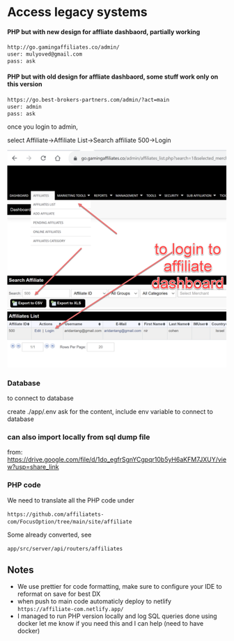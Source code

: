 # Access legacy systems

#### PHP but with new design for affliate dashbaord, partially working
```
http://go.gamingaffiliates.co/admin/
user: mulyoved@gmail.com
pass: ask
```

#### PHP but with old design for affliate dashbaord, some stuff work only on this version

```
https://go.best-brokers-partners.com/admin/?act=main
user: admin
pass: ask
```

once you login to admin, 

select Affiliate->Affiliate List->Search affiliate 500->Login

![login-to-affiliate-dashboard.png](02-screenshots%2Flogin-to-affiliate-dashboard.png)

### Database
to connect to database 

create ./app/.env
ask for the content, include env variable to connect to database

### can also import locally from sql dump file 

from: https://drive.google.com/file/d/1do_egfrSgnYCgpqr10b5yH6aKFM7JXUY/view?usp=share_link 

### PHP code

We need to translate all the PHP code under

`https://github.com/affiliatets-com/FocusOption/tree/main/site/affiliate`

Some already converted, see 

`app/src/server/api/routers/affiliates`

## Notes

- We use prettier for code formatting, make sure to configure your IDE
to reformat on save for best DX
- when push to main code automaticly deploy to netlify  
`https://affiliate-com.netlify.app/`
- I managed to run PHP version locally and log SQL queries done using docker
let me know if you need this and I can help (need to have docker)
